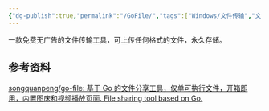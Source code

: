```yaml
---
{"dg-publish":true,"permalink":"/GoFile/","tags":["Windows/文件传输","文件传输"],"noteIcon":""}
---
```



一款免费无广告的文件传输工具，可上传任何格式的文件，永久存储。

## 参考资料
[songquanpeng/go-file: 基于 Go 的文件分享工具，仅单可执行文件，开箱即用，内置图床和视频播放页面. File sharing tool based on Go.](https://github.com/songquanpeng/go-file)